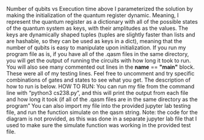 Number of qubits vs Execution time above
I parameterized the solution by making the initialization of the quantum register dynamic. Meaning, I represent the quantum register as a dictionary with all of the possible states of the quantum system as keys, with their amplitudes as the values. The keys are dynamically shaped tuples (tuples are slightly faster than lists and are hashable, so they can be used as keys in a dict), meaning that the number of qubits is easy to manipulate upon initialization.
If you run my program file as is, if you have all of the .qasm files in the same directory, you will get the output of running the circuits with how long it took to run. You will also see many commented out lines in the __name__ == __"main"__ block. These were all of my testing lines. Feel free to uncomment and try specific combinations of gates and states to see what you get. The description of how to run is below.
HOW TO RUN:
You can run my file from the command line with “python3 cs238.py”, and this will print the output from each file and how long it took (if all of the .qasm files are in the same directory as the program”
You can also import my file into the provided jupyter lab testing file, and run the function simulate on the qasm string.
Note: the code for the diagram is not provided, as this was done in a separate jupyter lab file that I used to make sure the simulate function was working in the provided test file.

